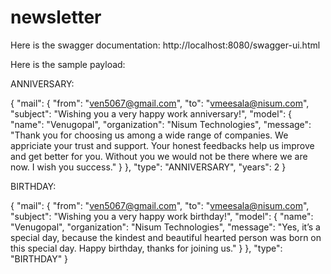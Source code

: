 # newsletter
 Here is the swagger documentation: http://localhost:8080/swagger-ui.html

Here is the sample payload:

ANNIVERSARY: 

{
	"mail": {
		"from": "ven5067@gmail.com",
		"to": "vmeesala@nisum.com",
		"subject": "Wishing you a very happy work anniversary!",
		"model": {
			"name": "Venugopal",
			"organization": "Nisum Technologies",
			"message": "Thank you for choosing us among a wide range of companies. We appriciate your trust and support. Your honest feedbacks help us improve and get better for you. Without you we would not be there where we are now. I wish you success."
		}
	},
	"type": "ANNIVERSARY",
	"years": 2
}

BIRTHDAY:

{
	"mail": {
		"from": "ven5067@gmail.com",
		"to": "vmeesala@nisum.com",
		"subject": "Wishing you a very happy work birthday!",
		"model": {
			"name": "Venugopal",
			"organization": "Nisum Technologies",
			"message": "Yes, it’s a special day, because the kindest and beautiful hearted person was born on this special day. Happy birthday, thanks for joining us."
		}
	},
	"type": "BIRTHDAY"
}
